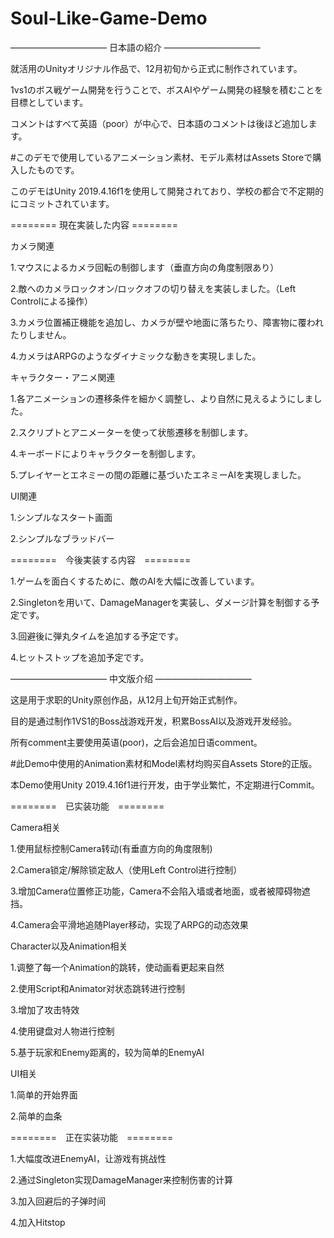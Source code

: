 # Soul-Like-Game-Demo

——————————— 日本語の紹介 ———————————

就活用のUnityオリジナル作品で、12月初旬から正式に制作されています。

1vs1のボス戦ゲーム開発を行うことで、ボスAIやゲーム開発の経験を積むことを目標としています。

コメントはすべて英語（poor）が中心で、日本語のコメントは後ほど追加します。

#このデモで使用しているアニメーション素材、モデル素材はAssets Storeで購入したものです。

このデモはUnity 2019.4.16f1を使用して開発されており、学校の都合で不定期的にコミットされています。

======== 現在実装した内容 ========

カメラ関連

1.マウスによるカメラ回転の制御します（垂直方向の角度制限あり）

2.敵へのカメラロックオン/ロックオフの切り替えを実装しました。（Left Controlによる操作）

3.カメラ位置補正機能を追加し、カメラが壁や地面に落ちたり、障害物に覆われたりしません。

4.カメラはARPGのようなダイナミックな動きを実現しました。

キャラクター・アニメ関連

1.各アニメーションの遷移条件を細かく調整し、より自然に見えるようにしました。

2.スクリプトとアニメーターを使って状態遷移を制御します。

4.キーボードによりキャラクターを制御します。

5.プレイヤーとエネミーの間の距離に基づいたエネミーAIを実現しました。

UI関連

1.シンプルなスタート画面

2.シンプルなブラッドバー

========　今後実装する内容　========

1.ゲームを面白くするために、敵のAIを大幅に改善しています。

2.Singletonを用いて、DamageManagerを実装し、ダメージ計算を制御する予定です。

3.回避後に弾丸タイムを追加する予定です。

4.ヒットストップを追加予定です。


——————————— 中文版介绍 ———————————

这是用于求职的Unity原创作品，从12月上旬开始正式制作。

目的是通过制作1VS1的Boss战游戏开发，积累BossAI以及游戏开发经验。

所有comment主要使用英语(poor)，之后会追加日语comment。

#此Demo中使用的Animation素材和Model素材均购买自Assets Store的正版。

本Demo使用Unity 2019.4.16f1进行开发，由于学业繁忙，不定期进行Commit。

========　已实装功能　========

Camera相关

1.使用鼠标控制Camera转动(有垂直方向的角度限制)

2.Camera锁定/解除锁定敌人（使用Left Control进行控制）

3.增加Camera位置修正功能，Camera不会陷入墙或者地面，或者被障碍物遮挡。

4.Camera会平滑地追随Player移动，实现了ARPG的动态效果

Character以及Animation相关

1.调整了每一个Animation的跳转，使动画看更起来自然

2.使用Script和Animator对状态跳转进行控制

3.增加了攻击特效

4.使用键盘对人物进行控制

5.基于玩家和Enemy距离的，较为简单的EnemyAI

UI相关

1.简单的开始界面

2.简单的血条


========　正在实装功能　========

1.大幅度改进EnemyAI，让游戏有挑战性

2.通过Singleton实现DamageManager来控制伤害的计算

3.加入回避后的子弹时间

4.加入Hitstop
